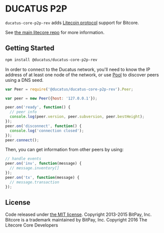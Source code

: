 
DUCATUS P2P
=======

`ducatus-core-p2p-rev` adds [Litecoin protocol](https://en.bitcoin.it/wiki/Protocol_documentation) support for Bitcore.

See [the main litecore repo](https://github.com/litecoin-project/litecore) for more information.

## Getting Started

```sh
npm install @ducatus/ducatus-core-p2p-rev
```
In order to connect to the Ducatus network, you'll need to know the IP address of at least one node of the network, or use [Pool](/docs/pool.md) to discover peers using a DNS seed.

```javascript
var Peer = require('@ducatus/ducatus-core-p2p-rev').Peer;

var peer = new Peer({host: '127.0.0.1'});

peer.on('ready', function() {
  // peer info
  console.log(peer.version, peer.subversion, peer.bestHeight);
});
peer.on('disconnect', function() {
  console.log('connection closed');
});
peer.connect();
```

Then, you can get information from other peers by using:

```javascript
// handle events
peer.on('inv', function(message) {
  // message.inventory[]
});
peer.on('tx', function(message) {
  // message.transaction
});
```

## License

Code released under [the MIT license](https://github.com/litecoin-project/litecore/blob/master/LICENSE).
Copyright 2013-2015 BitPay, Inc. Bitcore is a trademark maintained by BitPay, Inc.
Copyright 2016 The Litecore Core Developers

